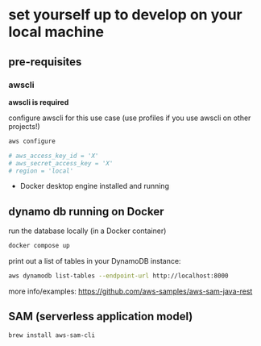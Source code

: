 # set yourself up to develop on your local machine

## pre-requisites

### awscli

**awscli is required**

configure awscli for this use case (use profiles if you use awscli on other
projects!)

```bash
aws configure

# aws_access_key_id = 'X'
# aws_secret_access_key = 'X'
# region = 'local'
```

- Docker desktop engine installed and running

## dynamo db running on Docker

run the database locally (in a Docker container)

```bash
docker compose up
```

print out a list of tables in your DynamoDB instance:

```bash
aws dynamodb list-tables --endpoint-url http://localhost:8000
```

more info/examples: <https://github.com/aws-samples/aws-sam-java-rest>

## SAM (serverless application model)

````bash
brew install aws-sam-cli
````
